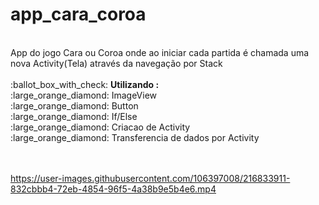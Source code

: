 # app_cara_coroa
<br>
App do jogo Cara ou Coroa onde ao iniciar cada partida é chamada uma nova Activity(Tela) através da navegação por Stack 
<br><br>
:ballot_box_with_check: <b>Utilizando : </b> <br>
:large_orange_diamond: ImageView <br>
:large_orange_diamond: Button <br>
:large_orange_diamond: If/Else <br>
:large_orange_diamond: Criacao de Activity <br>
:large_orange_diamond: Transferencia de dados por Activity <br>
<br><br>


https://user-images.githubusercontent.com/106397008/216833911-832cbbb4-72eb-4854-96f5-4a38b9e5b4e6.mp4

